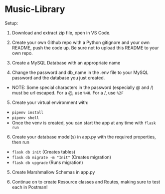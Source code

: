 # Music-Library

Setup:

1. Download and extract zip file, open in VS Code.

2. Create your own Github repo with a Python gitignore and your own README, push the code up. Be sure not to upload this README to your own repo.

3. Create a MySQL Database with an appropriate name

4. Change the password and db_name in the .env file to your MySQL password and the database you just created.
 - NOTE: Some special characters in the password (especially @ and /) must be url escaped. For a @, use `%40`. For a /, use `%2F`

5. Create your virtual environment with:
 - `pipenv install`
 - `pipenv shell`
 - Once the venv is created, you can start the app at any time with `flask run`

6. Create your database model(s) in app.py with the required properties, then run
 - `flask db init` (Creates tables)
 - `flask db migrate -m "Init"` (Creates migration)
 - `flask db upgrade` (Runs migration)

5. Create Marshmallow Schemas in app.py

6. Continue on to create Resource classes and Routes, making sure to test each in Postman!
